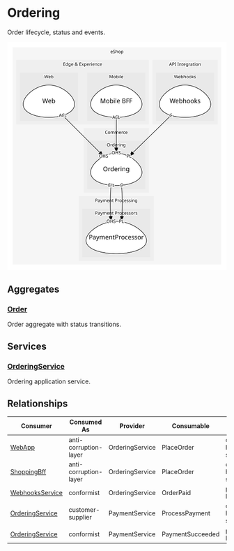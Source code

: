 

# Ordering
Order lifecycle, status and events.

![contextmap](./contextmap.svg)

## Aggregates

### [Order](aggregates/order/index.md)
Order aggregate with status transitions.


	
## Services

### [OrderingService](services/ordering_service/index.md)
Ordering application service.



## Relationships
| Consumer | Consumed As | Provider | Consumable | Provided As |
| --- | --- | --- | --- | --- |
| [WebApp](../../../../../edge_&_experience/subdomains/web/boundedcontexts/web/services/web_app/index.md) | anti-corruption-layer | OrderingService | PlaceOrder | open-host-service |
| [ShoppingBff](../../../../../edge_&_experience/subdomains/mobile/boundedcontexts/mobile_bff/services/shopping_bff/index.md) | anti-corruption-layer | OrderingService | PlaceOrder | open-host-service |
| [WebhooksService](../../../../../api_integration/subdomains/webhooks/boundedcontexts/webhooks/services/webhooks_service/index.md) | conformist | OrderingService | OrderPaid | published-language |
| [OrderingService](services/ordering_service/index.md) | customer-supplier | PaymentService | ProcessPayment | open-host-service |
| [OrderingService](services/ordering_service/index.md) | conformist | PaymentService | PaymentSucceeded | published-language |


